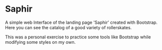 # Saphir
A simple web Interface of the landing page 'Saphir' created with Bootstrap. Here you can see the catalog of a good variety of rollerskates.

This was a personal exercise to practice some tools like Bootstrap while modifying some styles on my own.
